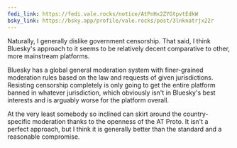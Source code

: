 ```yaml
---
fedi_link: https://fedi.vale.rocks/notice/AtPnHx2ZYGtpvtEdkW
bsky_link: https://bsky.app/profile/vale.rocks/post/3lnknatrjx22r
---
```


Naturally, I generally dislike government censorship. That said, I think Bluesky's approach to it seems to be relatively decent comparative to other, more mainstream platforms.

Bluesky has a global general moderation system with finer-grained moderation rules based on the law and requests of given jurisdictions. Resisting censorship completely is only going to get the entire platform banned in whatever jurisdiction, which obviously isn't in Bluesky's best interests and is arguably worse for the platform overall.

At the very least somebody so inclined can skirt around the country-specific moderation thanks to the openness of the AT Proto. It isn't a perfect approach, but I think it is generally better than the standard and a reasonable compromise.
